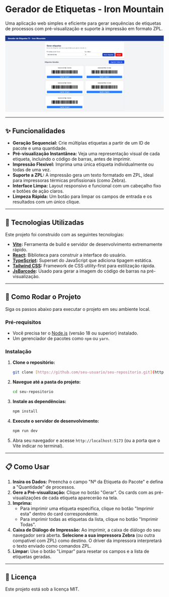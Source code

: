 # Gerador de Etiquetas - Iron Mountain

Uma aplicação web simples e eficiente para gerar sequências de etiquetas de processos com pré-visualização e suporte à impressão em formato ZPL.

![Pré-visualização da Aplicação](/public/preview.png)


---

## ✨ Funcionalidades

- **Geração Sequencial:** Crie múltiplas etiquetas a partir de um ID de pacote e uma quantidade.
- **Pré-visualização Instantânea:** Veja uma representação visual de cada etiqueta, incluindo o código de barras, antes de imprimir.
- **Impressão Flexível:** Imprima uma única etiqueta individualmente ou todas de uma vez.
- **Suporte a ZPL:** A impressão gera um texto formatado em ZPL, ideal para impressoras térmicas profissionais (como Zebra).
- **Interface Limpa:** Layout responsivo e funcional com um cabeçalho fixo e botões de ação claros.
- **Limpeza Rápida:** Um botão para limpar os campos de entrada e os resultados com um único clique.

---

## 🚀 Tecnologias Utilizadas

Este projeto foi construído com as seguintes tecnologias:

- **[Vite](https://vitejs.dev/):** Ferramenta de build e servidor de desenvolvimento extremamente rápido.
- **[React](https://react.dev/):** Biblioteca para construir a interface do usuário.
- **[TypeScript](https://www.typescriptlang.org/):** Superset do JavaScript que adiciona tipagem estática.
- **[Tailwind CSS](https://tailwindcss.com/):** Framework de CSS utility-first para estilização rápida.
- **[JsBarcode](https://github.com/lindell/JsBarcode):** Usado para gerar a imagem do código de barras na pré-visualização.

---

## 🔧 Como Rodar o Projeto

Siga os passos abaixo para executar o projeto em seu ambiente local.

### **Pré-requisitos**

- Você precisa ter o [Node.js](https://nodejs.org/en) (versão 18 ou superior) instalado.
- Um gerenciador de pacotes como `npm` ou `yarn`.

### **Instalação**

1.  **Clone o repositório:**
    ```bash
    git clone [https://github.com/seu-usuario/seu-repositorio.git](https://github.com/seu-usuario/seu-repositorio.git)
    ```

2.  **Navegue até a pasta do projeto:**
    ```bash
    cd seu-repositorio
    ```

3.  **Instale as dependências:**
    ```bash
    npm install
    ```

4.  **Execute o servidor de desenvolvimento:**
    ```bash
    npm run dev
    ```

5.  Abra seu navegador e acesse `http://localhost:5173` (ou a porta que o Vite indicar no terminal).

---

## 📋 Como Usar

1.  **Insira os Dados:** Preencha o campo "Nº da Etiqueta do Pacote" e defina a "Quantidade" de processos.
2.  **Gere a Pré-visualização:** Clique no botão "Gerar". Os cards com as pré-visualizações de cada etiqueta aparecerão na tela.
3.  **Imprima:**
    - Para imprimir uma etiqueta específica, clique no botão "Imprimir esta" dentro do card correspondente.
    - Para imprimir todas as etiquetas da lista, clique no botão "Imprimir Todas".
4.  **Caixa de Diálogo de Impressão:** Ao imprimir, a caixa de diálogo do seu navegador será aberta. **Selecione a sua impressora Zebra** (ou outra compatível com ZPL) como destino. O driver da impressora interpretará o texto enviado como comandos ZPL.
5.  **Limpar:** Use o botão "Limpar" para resetar os campos e a lista de etiquetas geradas.

---

## 📄 Licença

Este projeto está sob a licença MIT.